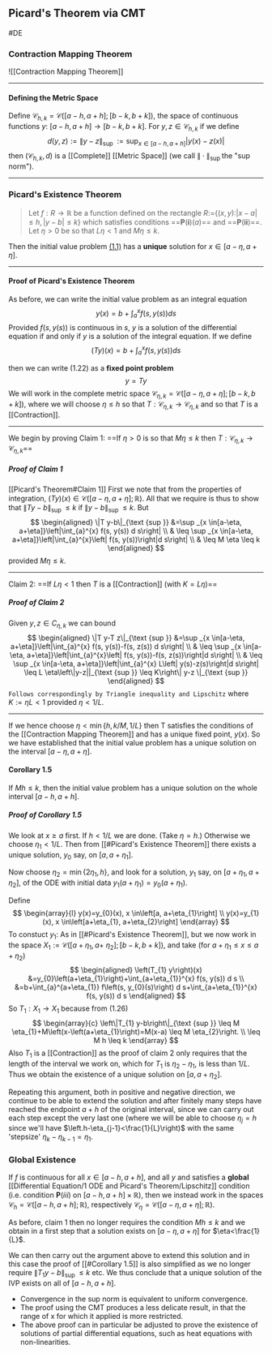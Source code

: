 ## Picard's Theorem via CMT
#DE 

### Contraction Mapping Theorem
![[Contraction Mapping Theorem]]

---
#### Defining the Metric Space
Define $\mathcal{C}_{h, k}=\mathcal{C}([a-h, a+h] ;[b-k, b+k])$, the space of continuous functions $y:$ $[a-h, a+h] \rightarrow[b-k, b+k] .$ For $y, z \in \mathcal{C}_{h, k}$ if we define
$$
d(y, z):=\|y-z\|_{\text {sup }}:=\sup _{x \in[a-h, a+h]}|y(x)-z(x)|
$$
then $\left(\mathcal{C}_{h, k}, d\right)$ is a [[Complete]] [[Metric Space]] (we call $\|\cdot\|_{\text {sup }}$ the "sup norm").

---
### Picard's Existence Theorem
>Let $f: R \rightarrow \mathbb{R}$ be a function defined on the rectangle $R:=$$\{(x, y):$$|x-a| \leq h,|y-b| \leq k\}$ which satisfies conditions ==$\mathbf{P}(\mathbf{i})(a)$== and ==$\mathbf{P}(\mathbf{i i})$==. Let $\eta>0$ be so that $L \eta<1$ and $M \eta \leq k$.
>
Then the initial value problem [(1.1)](Picard's%20Theorem.md#^Equation1-1) has a **unique** solution for $x \in[a-\eta, a+\eta]$.

---
#### Proof of Picard's Existence Theorem
As before, we can write the initial value problem as an integral equation
$$
y(x)=b+\int_{a}^{x} f(s, y(s)) d s
$$
Provided $f(s, y(s))$ is continuous in $s$, $y$ is a solution of the differential equation if and only if $y$ is a solution of the integral equation.
If we define
$$
(T y)(x)=b+\int_{a}^{x} f(s, y(s)) d s
$$

then we can write (1.22) as a **fixed point problem**
$$y=T y$$
We will work in the complete metric space $\mathcal{C}_{\eta, k}=\mathcal{C}([a-\eta, a+\eta] ;[b-k, b+k])$, where we will choose $\eta \leq h$ so that $T: \mathcal{C}_{\eta, k} \rightarrow \mathcal{C}_{\eta, k}$ and so that $T$ is a [[Contraction]].

---
We begin by proving Claim 1: ==If $\eta>0$ is so that $M \eta \leq k$ then $T: \mathcal{C}_{\eta, k} \rightarrow \mathcal{C}_{\eta, k}$==

##### Proof of Claim 1
[[Picard's Theorem#Claim 1]]
First we note that from the properties of integration, $(T y)(x) \in \mathcal{C}([a-\eta, a+\eta] ; \mathbb{R})$. All that we require is thus to show that $\|T y-b\|_{\text {sup }} \leq k$ if $\|y-b\|_{\text {sup }} \leq k$.
But
$$
\begin{aligned}
\|T y-b\|_{\text {sup }} &=\sup _{x \in[a-\eta, a+\eta]}\left|\int_{a}^{x} f(s, y(s)) d s\right| \\
& \leq \sup _{x \in[a-\eta, a+\eta]}\left|\int_{a}^{x}\left| f(s, y(s))\right|d s\right| \\
& \leq M \eta \leq k
\end{aligned}
$$
provided $M \eta \leq k .$

---
Claim 2: ==If $L \eta<1$ then $T$ is a [[Contraction]] (with $K=L \eta)$==
##### Proof of Claim 2
Given $y, z \in C_{\eta, k}$ we can bound
$$
\begin{aligned}
\|T y-T z\|_{\text {sup }} &=\sup _{x \in[a-\eta, a+\eta]}\left|\int_{a}^{x} f(s, y(s))-f(s, z(s)) d s\right| \\
& \leq \sup _{x \in[a-\eta, a+\eta]}\left|\int_{a}^{x}\left| f(s, y(s))-f(s, z(s))\right|d s\right| \\
& \leq \sup _{x \in[a-\eta, a+\eta]}\left|\int_{a}^{x} L\left| y(s)-z(s)\right|d s\right| \leq L \eta\left\|y-z||_{\text {sup }} \leq K\right\| y-z \|_{\text {sup }}
\end{aligned}
$$
`Follows correspondingly by Triangle inequality and Lipschitz`
where $K:=\eta L<1$ provided $\eta<1 / L$.

---
If we hence choose $\eta<\min \{h, k / M, 1 / L\}$ then $\mathrm{T}$ satisfies the conditions of the [[Contraction Mapping Theorem]] and has a unique fixed point, $y(x) .$ So we have established that the initial value problem has a unique solution on the interval $[a-\eta, a+\eta]$.

#### Corollary 1.5
If $Mh \leq k$, then the initial value problem has a unique solution on the whole interval $[a-h, a+h]$.

##### Proof of Corollary 1.5
We look at $x \geq a$ first. If $h<1 / L$ we are done. (Take $\eta=h$.) Otherwise we choose $\eta_{1}<1 / L .$ Then from [[#Picard's Existence Theorem]] there exists a unique solution, $y_{0}$ say, on $\left[a, a+\eta_{1}\right]$.

Now choose $\eta_{2}=\min \left\{2 \eta_{1}, h\right\}$, and look for a solution, $y_{1}$ say, on $\left[a+\eta_{1}, a+\eta_{2}\right]$, of the ODE with initial data $y_{1}\left(a+\eta_{1}\right)=y_{0}\left(a+\eta_{1}\right)$.

Define
$$
\begin{array}{l}
y(x)=y_{0}(x), x \in\left[a, a+\eta_{1}\right] \\
y(x)=y_{1}(x), x \in\left[a+\eta_{1}, a+\eta_{2}\right]
\end{array}
$$
To constuct $y_{1}$: As in [[#Picard's Existence Theorem]], but we now work in the space $X_{1}:=\mathcal{C}\left(\left[a+\eta_{1}, a+\right.\right.$ $\left.\left.\eta_{2}\right] ;[b-k, b+k]\right)$, and take (for $\left.a+\eta_{1} \leq x \leq a+\eta_{2}\right)$
$$
\begin{aligned}
\left(T_{1} y\right)(x) &=y_{0}\left(a+\eta_{1}\right)+\int_{a+\eta_{1}}^{x} f(s, y(s)) d s \\
&=b+\int_{a}^{a+\eta_{1}} f\left(s, y_{0}(s)\right) d s+\int_{a+\eta_{1}}^{x} f(s, y(s)) d s
\end{aligned}
$$
So $T_{1}: X_{1} \rightarrow X_{1}$ because from $(1.26)$
$$
\begin{array}{c}
\left\|T_{1} y-b\right\|_{\text {sup }} \leq M \eta_{1}+M\left(x-\left(a+\eta_{1}\right)=M(x-a) \leq M \eta_{2}\right. \\
\leq M h \leq k
\end{array}
$$
Also $T_{1}$ is a [[Contraction]] as the proof of claim 2 only requires that the length of the interval we work on, which for $T_{1}$ is $\eta_{2}-\eta_{1}$, is less than $1 / L .$ Thus we obtain the existence of a unique solution on $\left[a, a+\eta_{2}\right]$.

Repeating this argument, both in positive and negative direction, we continue to be able to extend the solution and after finitely many steps have reached the endpoint $a+h$ of the original interval, since we can carry out each step except the very last one (where we will be able to choose $\eta_{j}=h$ since we'll have $\left.h-\eta_{j-1}<\frac{1}{L}\right)$ with the same 'stepsize' $\eta_{k}-\eta_{k-1}=\eta_{1}$.

### Global Existence
If $f$ is continuous for all $x \in[a-h, a+h]$, and all $y$ and satisfies a **global** [[Differential Equation/1 ODE and Picard's Theorem/Lipschitz]] condition (i.e. condition $\mathbf{P}(iii)$ on $[a-h, a+h] \times \mathbb{R})$, then we instead work in the spaces $\mathcal{C}_{h}=\mathcal{C}([a-h, a+h] ; \mathbb{R})$, respectively $\mathcal{C}_{\eta}=\mathcal{C}([a-\eta, a+\eta] ; \mathbb{R})$.

As before, claim 1 then no longer requires the condition $M h \leq k$ and we obtain in a first step that a solution exists on $[a-\eta, a+\eta]$ for $\eta<\frac{1}{L}$.

We can then carry out the argument above to extend this solution and in this case the proof of [[#Corollary 1.5]] is also simplified as we no longer require $\left\|T_{1} y-b\right\|_{\text {sup }} \leq k$ etc. We thus conclude that a unique solution of the IVP exists on all of $[a-h, a+h]$.

- Convergence in the sup norm is equivalent to uniform convergence.
- The proof using the CMT produces a less delicate result, in that the range of x for which it applied is more restricted.
- The above proof can in particular be adjusted to prove the existence of solutions of partial differential equations, such as heat equations with non-linearities.

